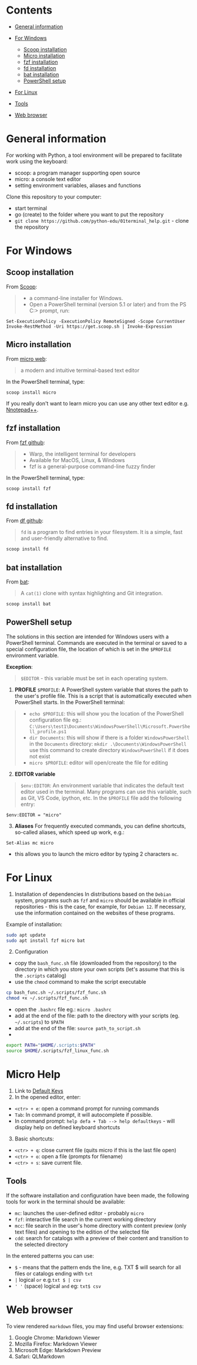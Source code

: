 # Contents

 - [General information](#general-information)
 - [For Windows](#for-windows)
   - [Scoop installation](#scoop-installation)
   - [Micro installation](#micro-installation)
   - [fzf installation](#fzf-installation)
   - [fd installation](#fd-installation)
   - [bat installation](#bat-installation)
   - [PowerShell setup](#powershell-setup)

 - [For Linux](#for-linux)
 - [Tools](#tools)
 - [Web browser](#web-browser)


 

# General information 

For working with Python, a tool environment will be prepared to facilitate work using the keyboard:
- scoop: a program manager supporting open source
- micro: a console text editor
- setting environment variables, aliases and functions


Clone this repository to your computer:
- start terminal
- go (create) to the folder where you want to put the repository
- `git clone https://github.com/python-edu/01terminal_help.git` - clone the repository



# For Windows

## Scoop installation

From [Scoop](https://scoop.sh/#/):
 >- a command-line installer for Windows.
 >- Open a PowerShell terminal (version 5.1 or later) and from the PS C:\> prompt, run:

 ```
 Set-ExecutionPolicy -ExecutionPolicy RemoteSigned -Scope CurrentUser
 Invoke-RestMethod -Uri https://get.scoop.sh | Invoke-Expression
 ```


## Micro installation

From [micro web](https://micro-editor.github.io/):
>a modern and intuitive terminal-based text editor

In the PowerShell terminal, type:
```
scoop install micro
```

If you really don't want to learn micro you can use any other text editor e.g. [Nnotepad++](https://notepad-plus-plus.org/).



## fzf installation

From [fzf github](https://github.com/junegunn/fzf):
>- Warp, the intelligent terminal for developers
>- Available for MacOS, Linux, & Windows
>- fzf is a general-purpose command-line fuzzy finder

In the PowerShell terminal, type:
```
scoop install fzf
```


## fd installation

From [df github](https://github.com/sharkdp/fd):
>`fd` is a program to find entries in your filesystem. It is a simple, fast and user-friendly alternative to find.
```bash
scoop install fd
```


## bat installation

From [bat](https://github.com/sharkdp/bat):
>A `cat(1)` clone with syntax highlighting and Git integration.

```bash
scoop install bat
```


## PowerShell setup

The solutions in this section are intended for Windows users with a PowerShell terminal. Commands are executed in the
terminal or saved to a special configuration file, the location of which is set in the `$PROFILE` environment variable.

**Exception**:
>`$EDITOR` - this variable must be set in each operating system.


1. **PROFILE**
  `$PROFILE`: A PowerShell system variable that stores the path to the user's profile file. This is a script that is
  automatically executed when PowerShell starts. In the PowerShell terminal:
  
  >- `echo $PROFILE`: this will show you the location of the PowerShell configuration file eg.:
  `C:\Users\test1\Documents\WindowsPowerShell\Microsoft.PowerShell_profile.ps1`
  >- `dir Documents`: this will show if there is a folder `WindowsPowerShell` in the `Documents` directory:
    ```mkdir .\Documents\WindowsPowerShell```
    use this command to create directory `WindowsPowerShell` if it does not exist
  >- `micro $PROFILE`: editor will open/create the file for editing


2. **EDITOR variable**
  >`$env:EDITOR`: An environment variable that indicates the default text editor used in the terminal. Many programs can use
  this variable, such as Git, VS Code, ipython, etc. In the `$PROFILE` file add the following entry:
  
  ```
  $env:EDITOR = "micro"
  ```

3. **Aliases**
  For frequently executed commands, you can define shortcuts, so-called aliases, which speed up work, e.g.:
  
  ```micro $PROFILE
  Set-Alias mc micro
  ```
  - this allows you to launch the micro editor by typing 2 characters `mc`.



# For Linux

1. Installation of dependencies
  In distributions based on the `Debian` system, programs such as `fzf` and `micro` should be available in official
  repositories - this is the case, for example, for `Debian 12`. If necessary, use the information contained on the
  websites of these programs.
  
  Example of installation:
  ```bash
  sudo apt update
  sudo apt install fzf micro bat
  ```

2. Configuration
  - copy the `bash_func.sh` file (downloaded from the repository) to the directory in which you store your own scripts
  (let's assume that this is the `.scripts` catalog)
  - use the `chmod` command to make the script executable
  ```bash
  cp bash_func.sh ~/.scripts/fzf_func.sh
  chmod +x ~/.scripts/fzf_func.sh
  ```

  - open the `.bashrc` file eg.: `micro .bashrc`
  - add at the end of the file: path to the directory with your scripts (eg. `~/.scripts`) to `$PATH`
  - add at the end of the file: `source path_to_script.sh`
  -

  ```bash
  export PATH="$HOME/.scripts:$PATH"
  source $HOME/.scripts/fzf_linux_func.sh
  ```



# Micro Help

1. Link to [Default Keys](https://github.com/zyedidia/micro/blob/master/runtime/help/defaultkeys.md)
2. In the opened editor, enter:
  - `<ctr> + e`: open a command prompt for running commands
  - `Tab`: In command prompt, it will autocomplete if possible.
  - In command prompt: `help defa + Tab --> help defaultkeys` - will display help on defined keyboard shortcuts
3. Basic shortcuts:
  - `<ctr> + q`: close current file (quits micro if this is the last file open)
  - `<ctr> + o`: open a file (prompts for filename)
  - `<ctr> + s`: save current file.



## Tools
If the software installation and configuration have been made, the following tools for work in the terminal should be
available:

  - `mc`: launches the user-defined editor - probably `micro`
  - `fzf`: interactive file search in the current working directory
  - `mcc`: file search in the user's home directory with content preview (only text files) and opening to the edition of
     the selected file
  - `cdd`: search for catalogs with a preview of their content and transition to the selected directory

In the entered patterns you can use:
  - `$` - means that the pattern ends the line, e.g. TXT $ will search for all files or catalogs ending with `txt`
  - `|` logical `or` e.g.`txt $ | csv`
  - `' '` (space) logical `and` eg: `txt$ csv`



# Web browser

To view rendered `markdown` files, you may find useful browser extensions:

  1. Google Chrome: Markdown Viewer
  2. Mozilla Firefox: Markdown Viewer
  3. Microsoft Edge: Markdown Preview
  4. Safari: QLMarkdown


